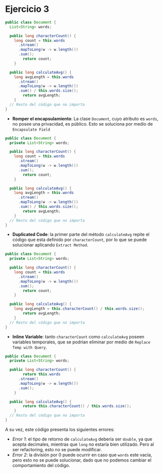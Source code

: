 # Ejercicio 3

```java
public class Document {
  List<String> words;

  public long characterCount() {
    long count = this.words
      .stream()
      .mapToLong(w -> w.length())
      .sum();
    	return count;
	}

  public long calculateAvg() {
    long avgLength = this.words
      .stream()
      .mapToLong(w -> w.length())
      .sum() / this.words.size();
 	    return avgLength;
	}
  // Resto del código que no importa
}
```

* **Romper el encapsulamiento**: La clase `Document`, cuyo atributo es `words`, no posee una privacidad, es público. Esto se soluciona por medio de `Encapsulate Field`
```java
public class Document {
  private List<String> words;

  public long characterCount() {
    long count = this.words
      .stream()
      .mapToLong(w -> w.length())
      .sum();
    	return count;
	}

  public long calculateAvg() {
    long avgLength = this.words
      .stream()
      .mapToLong(w -> w.length())
      .sum() / this.words.size();
 	    return avgLength;
	}
  // Resto del código que no importa
}
```

* **Duplicated Code**: la primer parte del método `calculateAvg` repite el código que esta definido por `characterCount`, por lo que se puede solucionar aplicando `Extract Method`.
```java
public class Document {
  private List<String> words;

  public long characterCount() {
    long count = this.words
      .stream()
      .mapToLong(w -> w.length())
      .sum();
    	return count;
	}

  public long calculateAvg() {
    long avgLength = this.characterCount() / this.words.size();
 	    return avgLength;
	}
  // Resto del código que no importa
}
```

* **Inline Variable**: tanto `characterCount` como `calculateAvg` poseen variables temporales, que se podrían eliminar por medio de `Replace Temp with Query`.
```java
public class Document {
  private List<String> words;

  public long characterCount() {
    	return this.words
      .stream()
      .mapToLong(w -> w.length())
      .sum();
	}

  public long calculateAvg() {
 	    return this.characterCount() / this.words.size();
	}
  // Resto del código que no importa
}
```

A su vez, este código presenta los siguientes errores:
* *Error 1*: el tipo de retorno de `calculateAvg` debería ser `double`, ya que acepta decimales, mientras que `long` no estaría bien utilizado. Pero al ser refactoring, esto no se puede modificar.
* *Error 2*: la división por 0 puede ocurrir en caso que `words` este vacía, pero esto no se puede solucionar, dado que no podemos cambiar el comportamiento del código.
